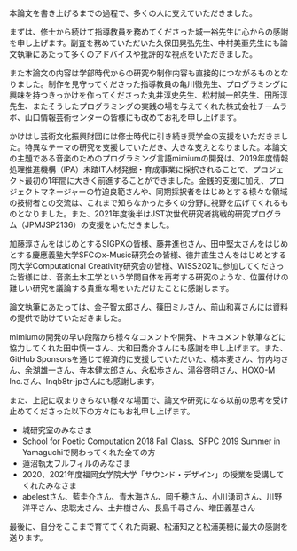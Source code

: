 本論文を書き上げるまでの過程で、多くの人に支えていただきました。

まずは、修士から続けて指導教員を務めてくださった城一裕先生に心からの感謝を申し上げます。副査を務めていただいた久保田晃弘先生、中村美亜先生にも論文執筆にあたって多くのアドバイスや批評的な視点をいただきました。

また本論文の内容は学部時代からの研究や制作内容も直接的につながるものとなりました。制作を見守ってくださった指導教員の亀川徹先生、プログラミングに興味を持つきっかけを作ってくださった丸井淳史先生、松村誠一郎先生、田所淳先生、またそうしたプログラミングの実践の場を与えてくれた株式会社チームラボ、山口情報芸術センターの皆様にも改めてお礼を申し上げます。

かけはし芸術文化振興財団には修士時代に引き続き奨学金の支援をいただきました。特異なテーマの研究を支援していただき、大きな支えとなりました。本論文の主題である音楽のためのプログラミング言語mimiumの開発は、2019年度情報処理推進機構（IPA）未踏IT人材発掘・育成事業に採択されることで、プロジェクト最初の1年間に大きく前進することができました。金銭的支援に加え、プロジェクトマネージャーの竹迫良範さんや、同期採択者をはじめとする様々な領域の技術者との交流は、これまで知らなかった多くの分野に視野を広げてくれるものとなりました。また、2021年度後半はJST次世代研究者挑戦的研究プログラム（JPMJSP2136）の支援をいただきました。

加藤淳さんをはじめとするSIGPXの皆様、藤井進也さん、田中堅太さんをはじめとする慶應義塾大学SFCのx-Music研究会の皆様、徳井直生さんをはじめとする同大学Computational Creativity研究会の皆様、WISS2021に参加してくださった皆様には、音楽土木工学という学問自体を再考する研究のような、位置付けの難しい研究を議論する貴重な場をいただけたことに感謝します。

論文執筆にあたっては、金子智太郎さん、篠田ミルさん、前山和喜さんには資料の提供で助けていただきました。

mimiumの開発の早い段階から様々なコメントや開発、ドキュメント執筆などに協力してくれた田中慎一さん、大和田喬介さんにも感謝を申し上げます。また、GitHub Sponsorsを通じて経済的に支援していただいた、橋本麦さん、竹内均さん、余湖雄一さん、寺本健太郎さん、永松歩さん、湯谷啓明さん、HOXO-M Inc.さん、Inqb8tr-jpさんにも感謝します。

また、上記に収まりきらない様々な場面で、論文や研究になる以前の思考を受け止めてくださった以下の方々にもお礼申し上げます。

- 城研究室のみなさま
- School for Poetic Computation 2018 Fall Class、SFPC 2019 Summer in Yamaguchiで関わってくれた全ての方
- 蓮沼執太フルフィルのみなさま
- 2020、2021年度福岡女学院大学「サウンド・デザイン」の授業を受講してくれたみなさま
- abelestさん、藍圭介さん、青木海さん、岡千穂さん、小川湧司さん、川野洋平さん、忠聡太さん、土井樹さん、長島千尋さん、増田義基さん

最後に、自分をここまで育ててくれた両親、松浦知之と松浦美穂に最大の感謝を送ります。